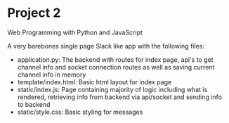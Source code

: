 # Project 2

Web Programming with Python and JavaScript

A very barebones single page Slack like app with the following files:
- application.py: The backend with routes for index page, api's to get channel info and socket connection routes as well as saving current channel info in memory
- template/index.html: Basic html layout for index page
- static/index.js: Page containing majority of logic including what is rendered, retrieving info from backend via api/socket and sending info to backend
- static/style.css: Basic styling for messages
